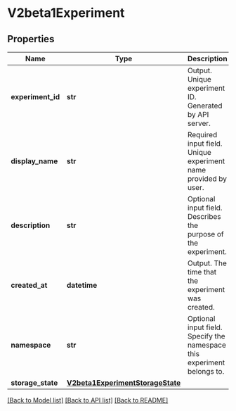 # V2beta1Experiment

## Properties
Name | Type | Description | Notes
------------ | ------------- | ------------- | -------------
**experiment_id** | **str** | Output. Unique experiment ID. Generated by API server. | [optional] 
**display_name** | **str** | Required input field. Unique experiment name provided by user. | [optional] 
**description** | **str** | Optional input field. Describes the purpose of the experiment. | [optional] 
**created_at** | **datetime** | Output. The time that the experiment was created. | [optional] 
**namespace** | **str** | Optional input field. Specify the namespace this experiment belongs to. | [optional] 
**storage_state** | [**V2beta1ExperimentStorageState**](V2beta1ExperimentStorageState.md) |  | [optional] 

[[Back to Model list]](../README.md#documentation-for-models) [[Back to API list]](../README.md#documentation-for-api-endpoints) [[Back to README]](../README.md)


